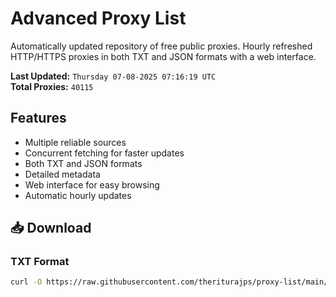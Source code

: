 # Advanced Proxy List

Automatically updated repository of free public proxies. Hourly refreshed HTTP/HTTPS proxies in both TXT and JSON formats with a web interface.

**Last Updated:** `Thursday 07-08-2025 07:16:19 UTC`  
**Total Proxies:** `40115`

## Features
- Multiple reliable sources
- Concurrent fetching for faster updates
- Both TXT and JSON formats
- Detailed metadata
- Web interface for easy browsing
- Automatic hourly updates

## 📥 Download

### TXT Format
```bash
curl -O https://raw.githubusercontent.com/theriturajps/proxy-list/main/proxies.txt